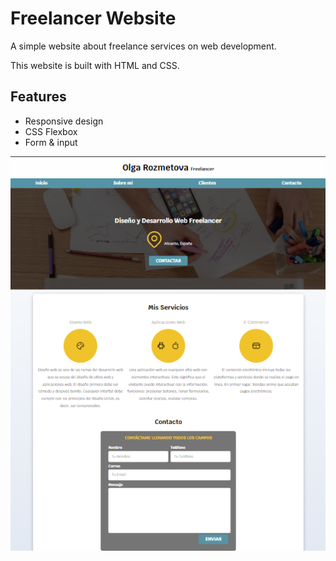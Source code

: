 # Freelancer Website

A simple website about freelance services on web development.

This website is built with HTML and CSS.

## Features

- Responsive design
- CSS Flexbox
- Form & input

<img src="src/img/screen.png" />
